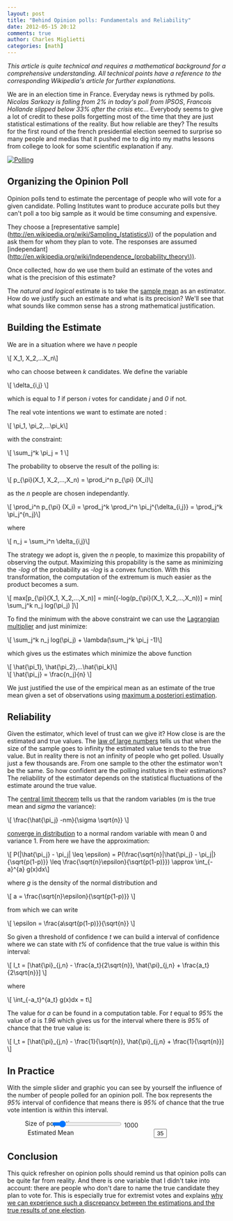 ```yaml
---
layout: post
title: "Behind Opinion polls: Fundamentals and Reliability"
date: 2012-05-15 20:12
comments: true
author: Charles Miglietti
categories: [math]
---
```


_This article is quite technical and requires a mathematical background
for a comprehensive understanding. All
technical points have a reference to the corresponding Wikipedia's article for further
explanations._

We are in an election time in France. Everyday news is rythmed by
polls. _Nicolas Sarkozy is falling from 2% in today's poll from IPSOS_,
_Francois Hollande slipped below 33% after the crisis_ etc... Everybody
seems to give a lot of credit to these polls forgetting most of the time
that they are just statistical estimations of the reality. But how reliable are they? 
The results for the first round of the french presidential election
seemed to surprise so many people and medias that it pushed me to dig
into my maths lessons from college to look for some scientific
explanation if any.

[![Polling](http://farm5.staticflickr.com/4073/4875527294_cacbf9601e_n.jpg)](http://www.flickr.com/photos/ownipics/4875527294/)

## Organizing the Opinion Poll

Opinion polls tend to estimate the percentage of people who will vote
for a given candidate. Polling Institutes want to produce accurate polls
but they can't poll a too big sample as it would be time consuming and
expensive.

They choose a [representative sample](http://en.wikipedia.org/wiki/Sampling_(statistics\)) 
of the population and ask them for whom they plan to vote. The responses
 are assumed [independant](http://en.wikipedia.org/wiki/Independence_(probability_theory\)).

Once collected, how do we use them build an estimate of the votes and what is the
precision of this estimate? 

The _natural and logical_ estimate is to take the 
[sample mean](http://en.wikipedia.org/wiki/Sample_mean) as an estimator. How do we
justify such an estimate and what is its precision? We'll see that what
sounds like common sense has a strong mathematical justification.


## Building the Estimate

We are in a situation where we have _n_ people 

<div markdown="0">
\[ X_1, X_2,...X_n\]
</div>

who can choose between _k_ candidates. We define the variable

<div markdown="0">
\[ \delta_{i,j} \]
</div>

which is equal to _1_ if person _i_ votes for candidate
_j_ and _0_ if not.

The real vote intentions we want
to estimate are noted :

<div markdown="0">
\[ \pi_1, \pi_2,...\pi_k\]
</div>

with the constraint:
<div markdown="0">
\[ \sum_j^k \pi_j = 1 \]
</div>

The probability to observe the result of the polling is:

<div markdown="0">
\[ p_{\pi}(X_1, X_2,...,X_n) = \prod_i^n p_{\pi} (X_i)\]
</div>

as the _n_ people are chosen independantly.

<div markdown="0">
\[ \prod_i^n p_{\pi} (X_i) = \prod_j^k \prod_i^n \pi_j^{\delta_{i,j}} =
  \prod_j^k \pi_j^{n_j}\]
</div>

where 

<div markdown="0">
\[ n_j = \sum_i^n \delta_{i,j}\]
</div>


The strategy we adopt is, given the _n_ people, to maximize this
propability of observing the output. Maximizing this propability is the
same as minimizing the _-log_ of the probability as _-log_ is a convex
function. With this transformation, the computation of the extremum is
much easier as the product becomes a sum.


<div markdown="0">
\[ max[p_{\pi}(X_1, X_2,...,X_n)] = min[(-log(p_{\pi}(X_1,
        X_2,...,X_n))] = min[ \sum_j^k n_j log(\pi_j) ]\]
</div>

To find the minimum with the above constraint we can use the 
[Lagrangian
multiplier](http://en.wikipedia.org/wiki/Lagrange_multiplier) and just
minimize:

<div markdown="0">
\[ \sum_j^k n_j log(\pi_j) + \lambda(\sum_j^k \pi_j -1)\]
</div>

which gives us the estimates which minimize the above function

<div markdown="0">
\[ \hat{\pi_1}, \hat{\pi_2},...\hat{\pi_k}\]
</div>

<div markdown="0">
\[ \hat{\pi_j} = \frac{n_j}{n} \]
</div>

We just justified the use of the empirical mean as an estimate of the true
mean given a set of observations using [maximum a posteriori
estimation](http://en.wikipedia.org/wiki/Maximum_a_posteriori_estimation).


## Reliability

Given the estimator, which level of trust can we give it? How close is
are the estimated and true values. The [law of large numbers](http://en.wikipedia.org/wiki/Law_of_large_numbers) 
tells us that when the size of the sample goes to infinity the estimated
value tends to the true value. But in reality there is not an infinity
of people who get polled. Usually just a few thousands are. From one
sample to the other the estimator won't be the same. So how confident are the polling
institutes in their estimations? The reliability of the estimator
depends on the statistical fluctuations of the estimate around the true
value.


The [central limit theorem](http://en.wikipedia.org/wiki/Central_limit_theorem) tells us that 
the random variables (_m_ is the true mean and _sigma_ the variance): 
<div markdown="0">
\[ \frac{\hat{\pi_j} -nm}{\sigma \sqrt{n}} \] 
</div>

[converge in distribution](http://en.wikipedia.org/wiki/Convergence_in_distribution#Convergence_in_distribution)
to a normal random variable with mean 0 and variance 1. From here we
have the approximation: 


<div markdown="0">
\[ P(|\hat{\pi_j} - \pi_j| \leq \epsilon) = P(\frac{\sqrt{n}|\hat{\pi_j} - \pi_j|}{\sqrt{p(1-p)}} \leq \frac{\sqrt{n}\epsilon}{\sqrt{p(1-p)}}) \approx \int_{-a}^{a} g(x)dx\]
</div>

where _g_ is the density of the normal distribution and 

<div markdown="0">
\[ a = \frac{\sqrt{n}\epsilon}{\sqrt{p(1-p)}} \]
</div>

from which we can write 
<div markdown="0">
\[ \epsilon = \frac{a\sqrt{p(1-p)}}{\sqrt{n}} \]
</div>

So given a threshold of confidence _t_  we can build a interval of
confidence where we can state with _t%_ of confidence that the true
value is within this interval:

<div markdown="0">
\[ I_t = [\hat{\pi}_{j,n} - \frac{a_t}{2\sqrt{n}}, \hat{\pi}_{j,n} + \frac{a_t}{2\sqrt{n}}] \]
</div>

where 

<div markdown="0">
\[ \int_{-a_t}^{a_t} g(x)dx = t\]
</div>

The value for _a_ can be found in a computation table. For _t_ equal to
_95%_ the value of _a_ is _1.96_ which gives us for the interval where there
is _95%_ of chance that the true value is:

<div markdown="0">
\[ I_t = [\hat{\pi}_{j,n} - \frac{1}{\sqrt{n}}, \hat{\pi}_{j,n} + \frac{1}{\sqrt{n}}] \]
</div>

## In Practice

With the simple slider and graphic you can see by yourself the influence
of the number of people polled for an opinion poll. The box represents
the _95%_ interval of confidence that means there is _95%_ of chance that the
true vote intention is within this interval.


<div id='PollingNumericApplication' style="text-align:center;"></div>
<script src="http://d3js.org/d3.v2.min.js"></script>
<div style="text-align:center;">
  <label style="width:200px;float:left;"> Size of population</label>
  <input  id='polling-slider' style="width:160px;margin-left:-300px;" type="range" min="500" max="5000" value="1000"/>
  <span id="polling-range">1000</span><br/>
  <label style="width:200px;float:left;"> Estimated Mean </label>
  <input style="text-align:center;width:30px;" id='polling-mean' type="text"  value="35"/> <br/>
</div>
<script >
// Suppose there is currently one div with id "d3TutoGraphContainer" in the DOM
// We append a 600x300 empty SVG container in the div
var pollingChart = d3.select("#PollingNumericApplication").append("svg").attr("width", "600").attr("height", "150");

// Create the bar chart which consists of ten SVG rectangles, one for each piece of data
var pollingIntervals = pollingChart.selectAll('rect').data([1000])
                 .enter().append('rect')
                 .attr("stroke", "none").attr("fill", "rgb(7, 130, 180)")
                 .attr("x", function(d) {return 300 - 2580*1.96/Math.sqrt(d);})
                 .attr("y", function(d, i) { return 25 * i; } )
                 .attr("width", function(d) { return 5160*1.96/Math.sqrt(d); } )
                 .attr("height", "20");
var pollingTickers = [0, 0.1, 0.2, 0.3, 0.4, 0.5, 0.6, 0.7, 0.8, 0.9, 1];


var pollinggetX = function(d) { return 50 + 500 * d; };

var pollingLines = pollingChart.selectAll('.tickers').data(pollingTickers)
                 .enter().append('rect')
                 .classed('tickers', true)
                 .attr("fill", "steelblue")
                 .attr("x", pollinggetX)
                 .attr("y", 60)
                 .attr("width", 1)
                 .attr("height", 10);

var pollingLabels = pollingChart.selectAll('.tickerlabels').data(pollingTickers)
                  .enter().append('text')
                  .classed('tickerlabels', true)
                  .attr("x", pollinggetX)
                  .attr("y", 100)
                  .attr("width", 1)
                  .attr("height", 10)
                  .attr('text-anchor', 'middle')
                  .text(function(d) { return '' + (30+d * 10) + '%'; } );

$('#polling-slider').on('change',function ()
{
  var newValue = parseInt(this.value, '10');
  pollingIntervals.data([newValue])
       .attr("x", function(d) {return 300 - 2580*1.96/Math.sqrt(d);})
       .attr("width", function(d) { return 5160*1.96/Math.sqrt(d); } );
	document.getElementById('polling-range').innerHTML = newValue; 
});
$('#polling-mean').on('change',function (){

  var newValue = parseInt(this.value, '10');
 pollingLabels = pollingChart.selectAll('.tickerlabels').remove();
 pollingLabels = pollingChart.selectAll('.tickerlabels').data(pollingTickers)
                  .enter().append('text')
                  .classed('tickerlabels', true)
                  .attr("x", pollinggetX)
                  .attr("y", 100)
                  .attr("width", 1)
                  .attr("height", 10)
                  .attr('text-anchor', 'middle')
                  .text(function(d) { return '' + (newValue - 5+d * 10) + '%'; } );
});
</script>


## Conclusion

This quick refresher on opinion polls should remind us that opinion polls
can be quite far from reality. And there is one variable that I
didn't take into account: there are people who don't dare
to name the true candidate they plan to vote for. This is especially
true for extremist votes and explains [why we can experience such a
discrepancy between the estimations and the true results of one
election](http://www.guardian.co.uk/world/2012/apr/22/marine-le-pen-french-election).




